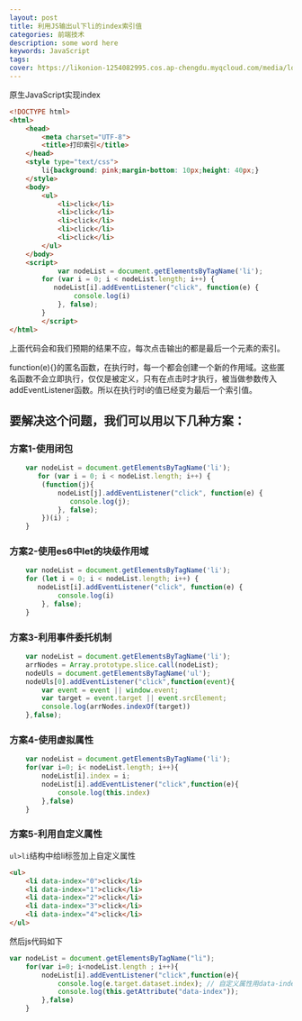 ```yaml
---
layout: post
title: 利用JS输出ul下li的index索引值
categories: 前端技术
description: some word here
keywords: JavaScript
tags: 
cover: https://likonion-1254082995.cos.ap-chengdu.myqcloud.com/media/logoOg.png
---
```


原生JavaScript实现index

```html
<!DOCTYPE html>
<html>
    <head>
        <meta charset="UTF-8">
        <title>打印索引</title>
    </head>
    <style type="text/css">
        li{background: pink;margin-bottom: 10px;height: 40px;}
    </style>
    <body>
        <ul>
            <li>click</li>
            <li>click</li>
            <li>click</li>
            <li>click</li>
            <li>click</li>
        </ul>
    </body>
    <script>
            var nodeList = document.getElementsByTagName('li');
        for (var i = 0; i < nodeList.length; i++) {
           nodeList[i].addEventListener("click", function(e) {
                console.log(i)
            }, false);
        }
        </script>
</html>
```

上面代码会和我们预期的结果不应，每次点击输出的都是最后一个元素的索引。 

function(e){}的匿名函数，在执行时，每一个都会创建一个新的作用域。这些匿名函数不会立即执行，仅仅是被定义，只有在点击时才执行，被当做参数传入addEventListener函数。所以在执行时i的值已经变为最后一个索引值。

## 要解决这个问题，我们可以用以下几种方案：
### 方案1-使用闭包
```js
    var nodeList = document.getElementsByTagName('li');
       for (var i = 0; i < nodeList.length; i++) {
        (function(j){
            nodeList[j].addEventListener("click", function(e) {
               console.log(j);
            }, false);
        })(i) ;
    }
```
### 方案2-使用es6中let的块级作用域
```js
    var nodeList = document.getElementsByTagName('li');
    for (let i = 0; i < nodeList.length; i++) {
       nodeList[i].addEventListener("click", function(e) {
            console.log(i)
        }, false);
    }
```

### 方案3-利用事件委托机制
```js
    var nodeList = document.getElementsByTagName('li');
    arrNodes = Array.prototype.slice.call(nodeList);
    nodeUls = document.getElementsByTagName('ul');
    nodeUls[0].addEventListener("click",function(event){
        var event = event || window.event;
        var target = event.target || event.srcElement;
        console.log(arrNodes.indexOf(target))
    },false);
```

### 方案4-使用虚拟属性
```js
    var nodeList = document.getElementsByTagName('li');
    for(var i=0; i< nodeList.length; i++){
        nodeList[i].index = i;
        nodeList[i].addEventListener("click",function(e){
            console.log(this.index)
        },false)
    }
```

### 方案5-利用自定义属性

`ul>li`结构中给li标签加上自定义属性

```html
<ul>
    <li data-index="0">click</li>
    <li data-index="1">click</li>
    <li data-index="2">click</li>
    <li data-index="3">click</li>
    <li data-index="4">click</li>
</ul>
````
然后js代码如下
```js
var nodeList = document.getElementsByTagName("li");
    for(var i=0; i<nodeList.length ; i++){
        nodeList[i].addEventListener("click",function(e){
            console.log(e.target.dataset.index); // 自定义属性用data-index格式的，可以使用dataset获取
            console.log(this.getAttribute("data-index"));
        },false)
    }
```




